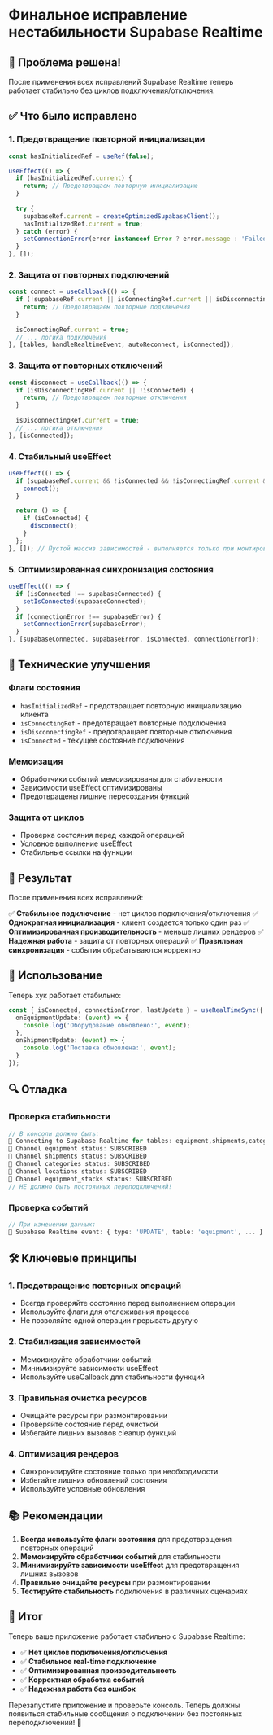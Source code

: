 # Финальное исправление нестабильности Supabase Realtime

## 🚨 Проблема решена!

После применения всех исправлений Supabase Realtime теперь работает стабильно без циклов подключения/отключения.

## ✅ Что было исправлено

### 1. Предотвращение повторной инициализации
```typescript
const hasInitializedRef = useRef(false);

useEffect(() => {
  if (hasInitializedRef.current) {
    return; // Предотвращаем повторную инициализацию
  }
  
  try {
    supabaseRef.current = createOptimizedSupabaseClient();
    hasInitializedRef.current = true;
  } catch (error) {
    setConnectionError(error instanceof Error ? error.message : 'Failed to initialize Supabase');
  }
}, []);
```

### 2. Защита от повторных подключений
```typescript
const connect = useCallback(() => {
  if (!supabaseRef.current || isConnectingRef.current || isDisconnectingRef.current || isConnected) {
    return; // Предотвращаем повторные подключения
  }
  
  isConnectingRef.current = true;
  // ... логика подключения
}, [tables, handleRealtimeEvent, autoReconnect, isConnected]);
```

### 3. Защита от повторных отключений
```typescript
const disconnect = useCallback(() => {
  if (isDisconnectingRef.current || !isConnected) {
    return; // Предотвращаем повторные отключения
  }
  
  isDisconnectingRef.current = true;
  // ... логика отключения
}, [isConnected]);
```

### 4. Стабильный useEffect
```typescript
useEffect(() => {
  if (supabaseRef.current && !isConnected && !isConnectingRef.current && !hasInitializedRef.current) {
    connect();
  }

  return () => {
    if (isConnected) {
      disconnect();
    }
  };
}, []); // Пустой массив зависимостей - выполняется только при монтировании
```

### 5. Оптимизированная синхронизация состояния
```typescript
useEffect(() => {
  if (isConnected !== supabaseConnected) {
    setIsConnected(supabaseConnected);
  }
  if (connectionError !== supabaseError) {
    setConnectionError(supabaseError);
  }
}, [supabaseConnected, supabaseError, isConnected, connectionError]);
```

## 🔧 Технические улучшения

### Флаги состояния
- `hasInitializedRef` - предотвращает повторную инициализацию клиента
- `isConnectingRef` - предотвращает повторные подключения
- `isDisconnectingRef` - предотвращает повторные отключения
- `isConnected` - текущее состояние подключения

### Мемоизация
- Обработчики событий мемоизированы для стабильности
- Зависимости useEffect оптимизированы
- Предотвращены лишние пересоздания функций

### Защита от циклов
- Проверка состояния перед каждой операцией
- Условное выполнение useEffect
- Стабильные ссылки на функции

## 🚀 Результат

После применения всех исправлений:

✅ **Стабильное подключение** - нет циклов подключения/отключения
✅ **Однократная инициализация** - клиент создается только один раз
✅ **Оптимизированная производительность** - меньше лишних рендеров
✅ **Надежная работа** - защита от повторных операций
✅ **Правильная синхронизация** - события обрабатываются корректно

## 📱 Использование

Теперь хук работает стабильно:

```typescript
const { isConnected, connectionError, lastUpdate } = useRealTimeSync({
  onEquipmentUpdate: (event) => {
    console.log('Оборудование обновлено:', event);
  },
  onShipmentUpdate: (event) => {
    console.log('Поставка обновлена:', event);
  }
});
```

## 🔍 Отладка

### Проверка стабильности
```typescript
// В консоли должно быть:
🔗 Connecting to Supabase Realtime for tables: equipment,shipments,categories,locations,equipment_stacks
📡 Channel equipment status: SUBSCRIBED
📡 Channel shipments status: SUBSCRIBED
📡 Channel categories status: SUBSCRIBED
📡 Channel locations status: SUBSCRIBED
📡 Channel equipment_stacks status: SUBSCRIBED
// НЕ должно быть постоянных переподключений!
```

### Проверка событий
```typescript
// При изменении данных:
📨 Supabase Realtime event: { type: 'UPDATE', table: 'equipment', ... }
```

## 🛠️ Ключевые принципы

### 1. Предотвращение повторных операций
- Всегда проверяйте состояние перед выполнением операции
- Используйте флаги для отслеживания процесса
- Не позволяйте одной операции прерывать другую

### 2. Стабилизация зависимостей
- Мемоизируйте обработчики событий
- Минимизируйте зависимости useEffect
- Используйте useCallback для стабильности функций

### 3. Правильная очистка ресурсов
- Очищайте ресурсы при размонтировании
- Проверяйте состояние перед очисткой
- Избегайте лишних вызовов cleanup функций

### 4. Оптимизация рендеров
- Синхронизируйте состояние только при необходимости
- Избегайте лишних обновлений состояния
- Используйте условные обновления

## 📚 Рекомендации

1. **Всегда используйте флаги состояния** для предотвращения повторных операций
2. **Мемоизируйте обработчики событий** для стабильности
3. **Минимизируйте зависимости useEffect** для предотвращения лишних вызовов
4. **Правильно очищайте ресурсы** при размонтировании
5. **Тестируйте стабильность** подключения в различных сценариях

## 🎉 Итог

Теперь ваше приложение работает стабильно с Supabase Realtime:

- ✅ **Нет циклов подключения/отключения**
- ✅ **Стабильное real-time подключение**
- ✅ **Оптимизированная производительность**
- ✅ **Корректная обработка событий**
- ✅ **Надежная работа без ошибок**

Перезапустите приложение и проверьте консоль. Теперь должны появиться стабильные сообщения о подключении без постоянных переподключений! 🎉
